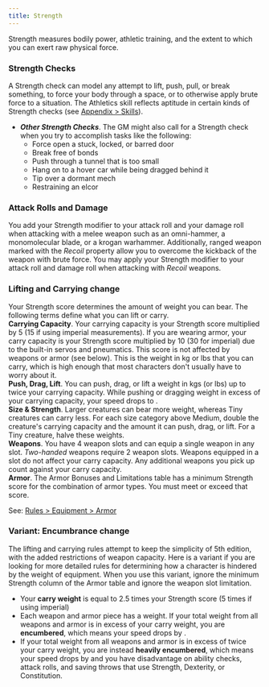 ```yaml
---
title: Strength
---
```

Strength measures bodily power, athletic training, and the extent to which you can exert raw physical force.

### Strength Checks

A Strength check can model any attempt to lift, push, pull, or break something, to force your body through a space, or
to otherwise apply brute force to a situation. The Athletics skill reflects aptitude in certain kinds of Strength checks (see [Appendix > Skills](/appendix/skills)).

- __*Other Strength Checks*__. The GM might also call for a Strength check when you try to accomplish tasks like the following:
  - Force open a stuck, locked, or barred door
  - Break free of bonds
  - Push through a tunnel that is too small
  - Hang on to a hover car while being dragged behind it
  - Tip over a dormant mech
  - Restraining an elcor

### Attack Rolls and Damage
You add your Strength modifier to your attack roll and your damage roll when attacking with a melee weapon such as
an omni-hammer, a monomolecular blade, or a krogan warhammer. Additionally, ranged weapon marked with the _Recoil_ property
allow you to overcome the kickback of the weapon with brute force. You may apply your Strength modifier to your attack roll
and damage roll when attacking with _Recoil_ weapons.

### Lifting and Carrying <v-chip color="warning" text-color="black" small>change</v-chip>

Your Strength score determines the amount of weight you can bear. The following terms define what you can lift or carry.
\
__Carrying Capacity__. Your carrying capacity is your Strength score multiplied by 5 (15 if using imperial measurements).
If you are wearing armor, your carry capacity is your Strength score multiplied by 10 (30 for imperial) due to the built-in servos and pneumatics.
This score is not affected by weapons or armor (see below). This is the weight in kg or lbs that you can carry, which is high enough
that most characters don't usually have to worry about it.
\
__Push, Drag, Lift__. You can push, drag, or lift a weight in kgs (or lbs) up to twice your carrying capacity. While pushing or
dragging weight in excess of your carrying capacity, your speed drops to <me-distance length="5" />.
\
__Size & Strength__. Larger creatures can bear more weight, whereas Tiny creatures can carry less. For each size category
above Medium, double the creature's carrying capacity and the amount it can push, drag, or lift. For a Tiny creature, halve these weights.
\
__Weapons__. You have 4 weapon slots and can equip a single weapon in any slot. _Two-handed_ weapons require 2 weapon slots.
Weapons equipped in a slot do not affect your carry capacity. Any additional weapons you pick up count against your carry capacity.
\
__Armor__. The Armor Bonuses and Limitations table has a minimum Strength score for the combination of armor types. You
must meet or exceed that score.

See: [Rules > Equipment > Armor](/manual/equipment#armor)

### Variant: Encumbrance <v-chip color="warning" text-color="black" small>change</v-chip>

The lifting and carrying rules attempt to keep the simplicity of 5th edition, with the added restrictions of weapon capacity.
Here is a variant if you are looking for more detailed rules for determining how a character is hindered by the weight of equipment.
When you use this variant, ignore the minimum Strength column of the Armor table and ignore the weapon slot limitation.

- Your __carry weight__ is equal to 2.5 times your Strength score (5 times if using imperial)
- Each weapon and armor piece has a weight. If your total weight from all weapons and armor is in excess of your
  carry weight, you are __encumbered__, which means your speed drops by <me-distance length="10" />.
- If your total weight from all weapons and armor is in excess of twice your carry weight, you are instead
  __heavily encumbered__, which means your speed drops by <me-distance length="30" /> and you have disadvantage on ability
  checks, attack rolls, and saving throws that use Strength, Dexterity, or Constitution.

<me-source-reference pages="79-80"></me-source-reference>
